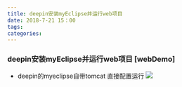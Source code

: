 ```yaml
---
title: deepin安装myEclipse并运行web项目
date: 2018-7-21 15：00
tags:
categories:
---
```



### deepin安装myEclipse并运行web项目  [webDemo]
- deepin的myeclipse自带tomcat 直接配置运行
![](http://oyj1fkfcr.bkt.clouddn.com/%E6%B7%B1%E5%BA%A6%E6%88%AA%E5%9B%BE_20180721205904.png)
